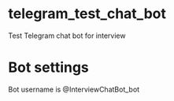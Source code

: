 # telegram_test_chat_bot
Test Telegram chat bot for interview

# Bot settings
Bot username is @InterviewChatBot_bot
